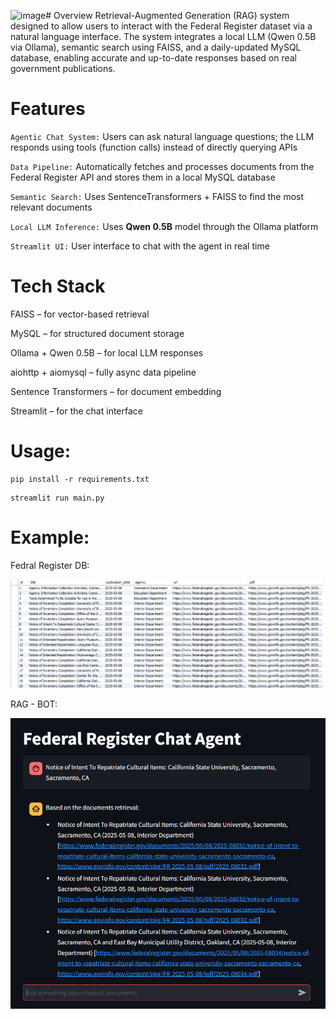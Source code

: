 ![image](https://github.com/user-attachments/assets/cea8855e-8043-43eb-b192-40917477790f)# Overview
Retrieval-Augmented Generation (RAG) system designed to allow users to interact with the Federal Register dataset via a natural language interface. The system integrates a local LLM (Qwen 0.5B via Ollama), semantic search using FAISS, and a daily-updated MySQL database, enabling accurate and up-to-date responses based on real government publications.

# Features
`Agentic Chat System:` Users can ask natural language questions; the LLM responds using tools (function calls) instead of directly querying APIs

`Data Pipeline:` Automatically fetches and processes documents from the Federal Register API and stores them in a local MySQL database

`Semantic Search:` Uses SentenceTransformers + FAISS to find the most relevant documents

`Local LLM Inference:` Uses **Qwen 0.5B** model through the Ollama platform

`Streamlit UI:` User interface to chat with the agent in real time

# Tech Stack

FAISS – for vector-based retrieval

MySQL – for structured document storage

Ollama + Qwen 0.5B – for local LLM responses

aiohttp + aiomysql – fully async data pipeline

Sentence Transformers – for document embedding

Streamlit – for the chat interface

# Usage: 

```
pip install -r requirements.txt
```

```
streamlit run main.py
```

# Example:

Fedral Register DB:

![DB_IMAGES](images/DB.png)

RAG - BOT:

![rag_bot](images/rag.png)

